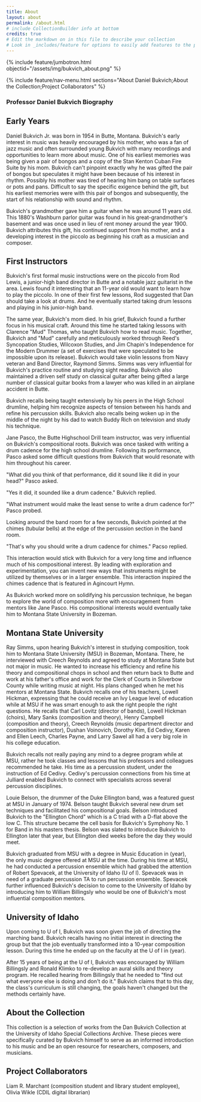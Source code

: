 ```yaml
---
title: About
layout: about
permalink: /about.html
# include CollectionBuilder info at bottom
credits: true
# Edit the markdown on in this file to describe your collection
# Look in _includes/feature for options to easily add features to the page
---
```


{% include feature/jumbotron.html objectid="/assets/img/bukvich_about.png" %} 

{% include feature/nav-menu.html sections="About Daniel Bukvich;About the Collection;Project Collaborators" %}

### Professor Daniel Bukvich Biography

## Early Years

Daniel Bukvich Jr. was born in 1954 in Butte, Montana. Bukvich's early interest in music was heavily encouraged by his mother, who was a fan of jazz music and often surrounded young Bukvich with many recordings and opportunities to learn more about music. One of his earliest memories was being given a pair of bongos and a copy of the Stan Kenton Cuban Fire Suite by his mom. Bukvich can't pinpoint exactly why he was gifted the pair of bongos but speculates it might have been because of his interest in rhythm. Possibly his mother was tired of hearing him bang on table surfaces or pots and pans. Difficult to say the specific exigence behind the gift, but his earliest memories were with this pair of bongos and subsequently, the start of his relationship with sound and rhythm.

Bukvich's grandmother gave him a guitar when he was around 11 years old. This 1880's Washburn parlor guitar was found in his great-grandmother's basement and was once used in lieu of rent money around the year 1900. Bukvich attributes this gift, his continued support from his mother, and a developing interest in the piccolo as beginning his craft as a musician and composer.

## First Instructors

Bukvich's first formal music instructions were on the piccolo from Rod Lewis, a junior-high band director in Butte and a notable jazz guitarist in the area. Lewis found it interesting that an 11-year old would want to learn how to play the piccolo. In one of their first few lessons, Rod suggested that Dan should take a look at drums. And he eventually started taking drum lessons and playing in his junior-high band.

The same year, Bukvich's mom died. In his grief, Bukvich found a further focus in his musical craft. Around this time he started taking lessons with Clarence "Mud" Thomas, who taught Bukvich how to read music. Together, Bukvich and "Mud" carefully and meticulously worked through Reed's Syncopation Studies, Wilcoxon Studies, and Jim Chapin's Independence for the Modern Drummer (a set of exercises that were speculated to be impossible upon its release). Bukvich would take violin lessons from Navy veteran and Band Director, Raymond Simms. Simms was very influential for Bukvich's practice routine and studying sight reading. Bukvich also maintained a driven self study on classical guitar after being gifted a large number of classical guitar books from a lawyer who was killed in an airplane accident in Butte.

Bukvich recalls being taught extensively by his peers in the High School drumline, helping him recognize aspects of tension between his hands and refine his percussion skills. Bukvich also recalls being woken up in the middle of the night by his dad to watch Buddy Rich on television and study his technique.

Jane Pasco, the Butte Highschool Drill team instructor, was very influential on Bukvich's compositional roots. Bukvich was once tasked with writing a drum cadence for the high school drumline. Following its performance, Pasco asked some difficult questions from Bukvich that would resonate with him throughout his career.

"What did you think of that performance, did it sound like it did in your head?" Pasco asked.

"Yes it did, it sounded like a drum cadence." Bukvich replied.

"What instrument would make the least sense to write a drum cadence for?" Pasco probed.

Looking around the band room for a few seconds, Bukvich pointed at the chimes (tubular bells) at the edge of the percussion section in the band room.

"That's why you should write a drum cadence for chimes." Pacso replied.

This interaction would stick with Bukvich for a very long time and influence much of his compositional interest. By leading with exploration and experimentation, you can invent new ways that instruments might be utilized by themselves or in a larger ensemble. This interaction inspired the chimes cadence that is featured in Agincourt Hymn.

As Bukvich worked more on solidifying his percussion technique, he began to explore the world of composition more with encouragement from mentors like Jane Pasco. His compositional interests would eventually take him to Montana State University in Bozeman.

## Montana State University

Ray Simms, upon hearing Bukvich's interest in studying composition, took him to Montana State University (MSU) in Bozeman, Montana. There, he interviewed with Creech Reynolds and agreed to study at Montana State but not major in music. He wanted to increase his efficiency and refine his theory and compositional chops in school and then return back to Butte and work at his father's office and work for the Clerk of Courts in Silverbow County while writing music at night. His plans changed when he met his mentors at Montana State. Bukvich recalls one of his teachers, Lowell Hickman, expressing that he could receive an Ivy League level of education while at MSU if he was smart enough to ask the right people the right questions. He recalls that Carl Lovitz (director of bands), Lowell Hickman (choirs), Mary Sanks (composition and theory), Henry Campbell (composition and theory), Creech Reynolds (music department director and composition instructor), Dushan Voinovich, Dorothy Kim, Ed Cedivy, Karen and Ellen Leech, Charles Payne, and Larry Sawel all had a very big role in his college education.

Bukvich recalls not really paying any mind to a degree program while at MSU, rather he took classes and lessons that his professors and colleagues recommended he take. His time as a percussion student, under the instruction of Ed Cedivy. Cedivy's percussion connections from his time at Julliard enabled Bukvich to connect with specialists across several percussion disciplines.

Louie Belson, the drummer of the Duke Ellington band, was a featured guest at MSU in January of 1974. Belson taught Bukvich several new drum set techniques and facilitated his compositional goals. Belson introduced Bukvich to the "Ellington Chord" which is a C triad with a D-flat above the low C. This structure became the cell basis for Bukvich's Symphony No. 1 for Band in his masters thesis. Belson was slated to introduce Bukvich to Ellington later that year, but Ellington died weeks before the day they would meet.

Bukvich graduated from MSU with a degree in Music Education in (year), the only music degree offered at MSU at the time. During his time at MSU, he had conducted a percussion ensemble which had grabbed the attention of Robert Spevacek, at the University of Idaho (U of I). Spevacek was in need of a graduate percussion TA to run percussion ensemble. Spevacek further influenced Bukvich's decision to come to the University of Idaho by introducing him to William Billingsly who would be one of Bukvich's most influential composition mentors.

## University of Idaho

Upon coming to U of I, Bukvich was soon given the job of directing the marching band. Bukvich recalls having no initial interest in directing the group but that the job eventually transformed into a 10-year composition lesson. During this time he ended up on the faculty at the U of I in (year).

After 15 years of being at the U of I, Bukvich was encouraged by William Billingsly and Ronald Klimko to re-develop an aural skills and theory program. He recalled hearing from Billingsly that he needed to "find out what everyone else is doing and don't do it." Bukvich claims that to this day, the class's curriculum is still changing, the goals haven't changed but the methods certainly have.

## About the Collection

This collection is a selection of works from the Dan Bukvich Collection at the University of Idaho Special Collections Archive. These pieces were specifically curated by Bukvich himself to serve as an informed introduction to his music and be an open resource for researchers, composers, and musicians.

## Project Collaborators

Liam R. Marchant (composition student and library student employee), Olivia Wikle (CDIL digital librarian)